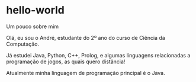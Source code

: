 # hello-world
Um pouco sobre mim

Olá, eu sou o André, estudante do 2º ano do curso de Ciência da Computação.

Já estudei Java, Python, C++, Prolog, e algumas linguagens relacionadas a programação de jogos, as quais quero distância!

Atualmente minha linguagem de programação principal é o Java.
